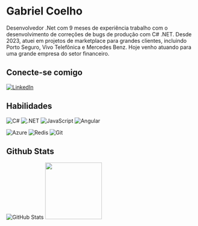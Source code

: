 # Gabriel Coelho
Desenvolvedor .Net com 9 meses de experiência trabalho com o desenvolvimento de correções de bugs de produção com C# .NET. Desde 2023, atuei em projetos de marketplace para grandes clientes, incluindo Porto Seguro, Vivo Telefônica e Mercedes Benz. Hoje venho atuando para uma grande empresa do setor financeiro.
 
 
## Conecte-se comigo
 
[![LinkedIn](https://img.shields.io/badge/LinkedIn-0077B5?style=for-the-badge&logo=linkedin&logoColor=white)](https://www.linkedin.com/in/gabriel-rodrigues-prado-coelho-96a6b1206/)
 
## Habilidades
 
![C#](https://img.shields.io/badge/C%23-purple?style=for-the-badge&logo=c-sharp&logoColor=white)
 ![.NET](https://img.shields.io/badge/.NET-5C2D91?style=for-the-badge&logo=.net&logoColor=white)
![JavaScript](https://img.shields.io/badge/JavaScript-F7DF1E?style=for-the-badge&logo=javascript&logoColor=black)
![Angular](https://img.shields.io/badge/Angular-DD0031?style=for-the-badge&logo=angular&logoColor=white)
 
![Azure](https://img.shields.io/badge/Azure-blue?style=for-the-badge&logo=microsoft%20azure&logoColor=blue&labelColor=FFFFFF&link=https%3A%2F%2Fimages.app.goo.gl%2FK7PN1jYJd57x4q7A8)
![Redis](https://img.shields.io/badge/redis-%23DD0031.svg?style=for-the-badge&logo=redis&logoColor=white)
![Git](https://img.shields.io/badge/GIT-E44C30?style=for-the-badge&logo=git&logoColor=white)
 
## Github Stats
 
![GitHub Stats](https://github-readme-stats.vercel.app/api?username=GabrielPradoDev&theme=transparent&bg_color=000&border_color=0&show_icons=true&icon_color=blueDC&title_color=blue&text_color=FFF)
<img height="150em" src="https://github-readme-stats.vercel.app/api/top-langs/?username=GabrielPradoDev&theme=transparent&bg_color=000&border_color=0&show_icons=true&icon_color=blueDC&title_color=blue&text_color=FFF"/>
 
